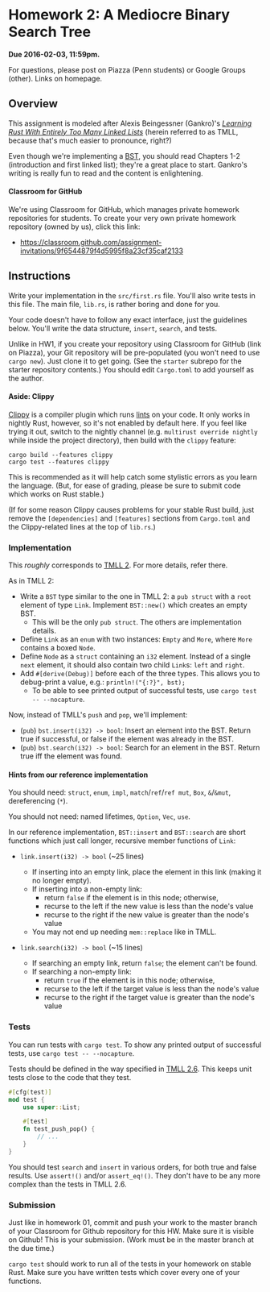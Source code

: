 # Homework 2: A Mediocre Binary Search Tree

**Due 2016-02-03, 11:59pm.**

For questions, please post on Piazza (Penn students) or Google Groups (other).
Links on homepage.

## Overview
This assignment is modeled after Alexis Beingessner (Gankro)'s [_Learning Rust
With Entirely Too Many Linked Lists_][TMLL] (herein referred to
as TMLL, because that's much easier to pronounce, right?)

[TMLL]: http://cglab.ca/~abeinges/blah/too-many-lists/book/

Even though we're implementing a [BST][], you should read Chapters 1-2
(introduction and first linked list); they're a great place to start.
Gankro's writing is really fun to read and the content is enlightening.

[BST]: https://en.wikipedia.org/wiki/Binary_search_tree

#### Classroom for GitHub

We're using Classroom for GitHub, which manages private homework repositories
for students. To create your very own private homework repository (owned by
us), click this link:
* https://classroom.github.com/assignment-invitations/9f6544879f4d5995f8a23cf35caf2133

## Instructions

Write your implementation in the `src/first.rs` file. You'll also write tests
in this file. The main file, `lib.rs`, is rather boring and done for you.

Your code doesn't have to follow any exact interface, just the guidelines
below. You'll write the data structure, `insert`, `search`, and tests.

Unlike in HW1, if you create your repository using Classroom for GitHub (link
on Piazza), your Git repository will be pre-populated (you won't need to use
`cargo new`). Just clone it to get going. (See the `starter` subrepo for the
starter repository contents.) You should edit `Cargo.toml` to add yourself as
the author.

#### Aside: Clippy

[Clippy][] is a compiler plugin which runs [lints][] on your code. It only
works in nightly Rust, however, so it's not enabled by default here. If you
feel like trying it out, switch to the nightly channel
(e.g. `multirust override nightly` while inside the project directory),
then build with the `clippy` feature:

```
cargo build --features clippy
cargo test --features clippy
```

This is recommended as it will help catch some stylistic errors as you learn
the language. (But, for ease of grading, please be sure to submit code which
works on Rust stable.)

[Clippy]: https://github.com/Manishearth/rust-clippy
[lints]: https://en.wikipedia.org/wiki/Lint_%28software%29

(If for some reason Clippy causes problems for your stable Rust build, just
remove the `[dependencies]` and `[features]` sections from `Cargo.toml` and
the Clippy-related lines at the top of `lib.rs`.)

### Implementation

This _roughly_ corresponds to
[TMLL 2](http://cglab.ca/~abeinges/blah/too-many-lists/book/first.html).
For more details, refer there.

As in TMLL 2:

* Write a `BST` type similar to the one in TMLL 2: a `pub struct` with a `root`
  element of type `Link`. Implement `BST::new()` which creates an empty BST.
    * This will be the only `pub struct`. The others are implementation
      details.
* Define `Link` as an `enum` with two instances: `Empty` and `More`, where
  `More` contains a boxed `Node`.
* Define `Node` as a `struct` containing an `i32` element. Instead of a single
  `next` element, it should also contain two child `Link`s: `left` and `right`.
* Add `#[derive(Debug)]` before each of the three types. This allows you to
  debug-print a value, e.g.: `println!("{:?}", bst);`
    * To be able to see printed output of successful tests, use
      `cargo test -- --nocapture`.

Now, instead of TMLL's `push` and `pop`, we'll implement:

* (`pub`) `bst.insert(i32) -> bool`: Insert an element into the BST. Return
  true if successful, or false if the element was already in the BST.
* (`pub`) `bst.search(i32) -> bool`: Search for an element in the BST. Return
  true iff the element was found.

#### Hints from our reference implementation

You should need: `struct`, `enum`, `impl`, `match`/`ref`/`ref mut`, `Box`,
`&`/`&mut`, dereferencing (`*`).

You should not need: named lifetimes, `Option`, `Vec`, `use`.

In our reference implementation, `BST::insert` and `BST::search` are short
functions which just call longer, recursive member functions of `Link`:

* `link.insert(i32) -> bool` (~25 lines)
  * If inserting into an empty link, place the element in this link (making it
    no longer empty).
  * If inserting into a non-empty link:
    * return `false` if the element is in this node; otherwise,
    * recurse to the left if the new value is less than the node's value
    * recurse to the right if the new value is greater than the node's value
  * You may not end up needing `mem::replace` like in TMLL.

* `link.search(i32) -> bool` (~15 lines)
  * If searching an empty link, return `false`; the element can't be found.
  * If searching a non-empty link:
    * return `true` if the element is in this node; otherwise,
    * recurse to the left if the target value is less than the node's value
    * recurse to the right if the target value is greater than the node's value

### Tests

You can run tests with `cargo test`. To show any printed output of successful
tests, use `cargo test -- --nocapture`.

Tests should be defined in the way specified in
[TMLL 2.6](http://cglab.ca/~abeinges/blah/too-many-lists/book/first-test.html).
This keeps unit tests close to the code that they test.

```rust
#[cfg(test)]
mod test {
    use super::List;

    #[test]
    fn test_push_pop() {
        // ...
    }
}
```

You should test `search` and `insert` in various orders, for both true and
false results. Use `assert!()` and/or `assert_eq!()`. They don't have
to be any more complex than the tests in TMLL 2.6.

### Submission

Just like in homework 01, commit and push your work to the master branch of
your Classroom for Github repository for this HW. Make sure it is visible on
Github! This is your submission. (Work must be in the master branch at the due
time.)

`cargo test` should work to run all of the tests in your homework on stable
Rust. Make sure you have written tests which cover every one of your functions.
